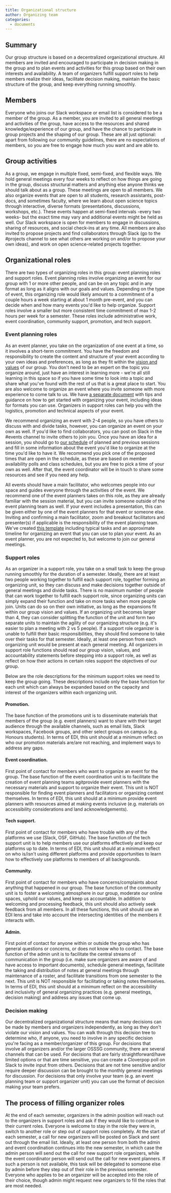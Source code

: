 ```yaml
---
title: Organizational structure
author: Organizing team
categories:
  - documents
---
```


## Summary

Our group structure is based on a decentralized organizational structure. All members are invited and encouraged to participate in decision making in the group and to plan events and activities for this group based on their own interests and availability. A team of organizers fulfill support roles to help members realize their ideas, facilitate decision making, maintain the basic structure of the group, and keep everything running smoothly.

## Members

Everyone who joins our Slack workspace or email list is considered to be a member of the group. As a member, you are invited to all general meetings and activities of the group, have access to the resources and shared knowledge/experience of our group, and have the chance to participate in group projects and the shaping of our group. These are all just optional: apart from following our community guidelines, there are no expectations of members, so you are free to engage how much you want and are able to.

## Group activities

As a group, we engage in multiple fixed, semi-fixed, and flexible ways. We hold general meetings every four weeks to reflect on how things are going in the group, discuss structural matters and anything else anyone thinks we should talk about as a group. These meetings are open to all members. We also organize events that are open to all students, research assistants, post-docs, and sometimes faculty, where we learn about open science topics through interactive, diverse formats (presentations, discussions, workshops, etc.). These events happen at semi-fixed intervals -every two weeks- but the exact time may vary and additional events might be held as well. Our Slack workspace is open for members to engage in discussions, sharing of resources, and social check-ins at any time. All members are also invited to propose projects and find collaborators through Slack (go to the #projects channel to see what others are working on and/or to propose your own ideas), and work on open science-related projects together.

## Organizational roles

There are two types of organizing roles in this group: event planning roles and support roles. Event planning roles involve organizing an event for our group with 1 or more other people, and can be on any topic and in any format as long as it aligns with our goals and values. Depending on the type of event, this organizing role would likely amount to a commitment of a couple hours a week starting at about 1 month pre-event, and you can decide when and how many events you&#39;d like to help organize. Support roles involve a smaller but more consistent time commitment of max 1-2 hours per week for a semester. These roles include administrative work, event coordination, community support, promotion, and tech support.

### Event planning roles

As an event planner, you take on the organization of one event at a time, so it involves a short-term commitment. You have the freedom and responsibility to create the content and structure of your event according to your own ideas and preferences, as long as they fit within the [vision and values](https://osf.io/htpg2/) of our group. You don&#39;t need to be an expert on the topic you organize around, just have an interest in learning more - we&#39;re all still learning in this space so if you have some time to look into a topic and share what you&#39;ve found with the rest of us that is a great place to start. You are also welcome to organize an event where you invite someone with more experience to come talk to us. We have [a separate document](https://osf.io/mbxu4/) with tips and guidance on how to get started with organizing your event, including ideas for formats you can use. Organizers in support roles can help you with the logistics, promotion and technical aspects of your event.

We recommend organizing an event with 2-4 people, so you have others to discuss with and divide tasks, however, you can organize an event on your own as well. If you&#39;d like to find collaborators, you can post on Slack in the #events channel to invite others to join you. Once you have an idea for a session, you should go to [our schedule](https://docs.google.com/document/d/1lVpZ3pljEu9A6WsqLUFKDL--yv3yvycRhqrCxfswgdo/edit?usp=drivesdk) of planned and previous sessions and fill in some information about the event you&#39;d like to organize at the time you&#39;d like to have it. We recommend you pick one of the proposed times that are open in the schedule, as these are based on member availability polls and class schedules, but you are free to pick a time of your own as well. After that, the event coordinator will be in touch to share some resources and see if you need any help.

All events should have a main facilitator, who welcomes people into our space and guides everyone through the activities of the event. We recommend one of the event planners takes on this role, as they are already familiar with the session material, but you can invite someone outside of the event planning team as well. If your event includes a presentation, this can be given either by one of the event planners for that event or someone else. Inviting and confirming a main facilitator, zoom and breakout facilitators and presenter(s) if applicable is the responsibility of the event planning team. We&#39;ve created [this template](https://osf.io/235ks/) including typical tasks and an approximate timeline for organizing an event that you can use to plan your event. As an event planner, you are not expected to, but welcome to join our general meetings.

### Support roles

As an organizer in a support role, you take on a small task to keep the group running smoothly for the duration of a semester. Ideally, there are at least two people working together to fulfill each support role, together forming an organizing unit, so they can discuss and make decisions together outside of general meetings and divide tasks. There is no maximum number of people that can work together to fulfill each support role, since organizing units can simply expand their function and take on more tasks when more people join. Units can do so on their own initiative, as long as the expansions fit within our group vision and values. If an organizing unit becomes larger than 4, they can consider splitting the function of the unit and form two separate units to maintain the agility of our organizing structure (e.g. it&#39;s easier to plan a meeting with 2 vs 5 people). If a support role organizer is unable to fulfill their basic responsibilities, they should find someone to take over their tasks for that semester. Ideally, at least one person from each organizing unit would be present at each general meeting. All organizers in support role functions should read our group vision, values, and accountability statements before stepping into a support role, as well as reflect on how their actions in certain roles support the objectives of our group.

Below are the role descriptions for the minimum support roles we need to keep the group going. These descriptions include only the base function for each unit which can always be expanded based on the capacity and interest of the organizers within each organizing unit.

#### Promotion.

The base function of the promotions unit is to disseminate materials that members of the group (e.g. event planners) want to share with their target audience through the available channels, such as email lists, Slack workspaces, Facebook groups, and other select groups on campus (e.g. Honours students). In terms of EDI, this unit should at a minimum reflect on who our promotion materials are/are not reaching, and implement ways to address any gaps.

#### Event coordination.

First point of contact for members who want to organize an event for the group. The base function of the event coordination unit is to facilitate the creation of event planning teams agitprovide event planners with the necessary materials and support to organize their event. This unit is NOT responsible for finding event planners and facilitators or organizing content themselves. In terms of EDI, this unit should at a minimum provide event planners with resources aimed at making events inclusive (e.g. materials on accessibility considerations and land acknowledgements).

#### Tech support.

First point of contact for members who have trouble with any of the platforms we use (Slack, OSF, GitHub). The base function of the tech support unit is to help members use our platforms effectively and keep our platforms up to date. In terms of EDI, this unit should at a minimum reflect on who is/isn&#39;t using different platforms and provide opportunities to learn how to effectively use platforms to members of all backgrounds.

#### Community.

First point of contact for members who have concerns/complaints about anything that happened in our group. The base function of the community unit is to foster a welcoming atmosphere in our group, moderate our online spaces, uphold our values, and keep us accountable. In addition to welcoming and processing feedback, this unit should also actively seek feedback from all members. In all these functions, this unit should use an EDI lens and take into account the intersecting identities of the members it interacts with.

#### Admin.

First point of contact for anyone within or outside the group who has general questions or concerns, or does not know who to contact. The base function of the admin unit is to facilitate the central streams of communication in the group (i.e. make sure organizers are aware of and have access to important documents), schedule general meetings, facilitate the taking and distribution of notes at general meetings through maintenance of a roster, and facilitate transitions from one semester to the next. This unit is NOT responsible for facilitating or taking notes themselves. In terms of EDI, this unit should at a minimum reflect on the accessibility and inclusivity of general organizing practices (e.g. general meetings, decision making) and address any issues that come up.

### Decision making

Our decentralized organizational structure means that many decisions can be made by members and organizers independently, as long as they don&#39;t violate our vision and values. You can walk through this decision tree to determine who, if anyone, you need to involve in any specific decision you&#39;re facing as a member/organizer of this group. For decisions that involve all organizers and/or the larger OSSSG community, there are several channels that can be used. For decisions that are fairly straightforward/have limited options or that are time sensitive, you can create a Cloverpop poll on Slack to invite input from others. Decisions that are not time sensitive and/or require deeper discussion can be brought to the monthly general meetings for discussion. For decisions that only involve your team (e.g. an event planning team or support organizer unit) you can use the format of decision making your team prefers.

## The process of filling organizer roles

At the end of each semester, organizers in the admin position will reach out to the organizers in support roles and ask if they would like to continue in their current roles. Everyone is welcome to stay in the role they were in, switch to another role or step out of support roles completely. At the start of each semester, a call for new organizers will be posted on Slack and sent out through the email list. Ideally, at least one person from both the admin and event coordination continues into the new semester, in which case the admin person will send out the call for new support role organizers, while the event coordinator person will send out the call for new event planners. If such a person is not available, this task will be delegated to someone else by admin before they step out of their role in the previous semester. Everyone who applies to be an organizer will be accepted into the role of their choice, though admin might request new organizers to fill the roles that are most needed.
